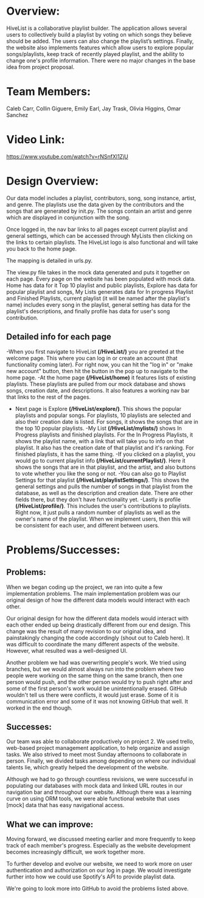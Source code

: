 ﻿# Overview:HiveList is a collaborative playlist builder. The application allows several users to collectively build a playlist by voting on which songs they believe should be added. The users can also change the playlist’s settings. Finally, the website also implements features which allow users to explore popular songs/playlists, keep track of recently played playlist, and the ability to change one's profile information. There were no major changes in the base idea from project proposal.# Team Members: Caleb Carr, Collin Giguere, Emily Earl, Jay Trask, Olivia Higgins, Omar Sanchez# Video Link:https://www.youtube.com/watch?v=rNSnfXl1ZjU# Design Overview:Our data model includes a playlist, contributors, song, song instance, artist, and genre. The playlists use the data given by the contributors and the songs that are generated by init.py. The songs contain an artist and genre which are displayed in conjunction with the song.Once logged in, the nav bar links to all pages except current playlist and general settings, which can be accessed through MyLists then clicking on the links to certain playlists. The HiveList logo is also functional and will take you back to the home page. The mapping is detailed in urls.py.The view.py file takes in the mock data generated and puts it together on each page. Every page on the website has been populated with mock data. Home has data for it Top 10 playlist and public playlists, Explore has data for popular playlist and songs, My Lists generates data for In progress Playlist and Finished Playlists, current playlist (it will be named after the playlist's name) includes every song in the playlist, general setting has data for the playlist's descriptions, and finally profile has data for user's song contribution.## Detailed info for each page-When you first navigate to HiveList **(/HiveList/)** you are greeted at the welcome page. This where you can log in or create an account (that functionality coming later). For right now, you can hit the "log in" or "make new account" button, then hit the button in the pop up to navigate to the home page. -At the home page **(/HiveList/home)** it features lists of existing playlists. These playlists are pulled from our mock database and shows songs, creation date, and descriptions. It also features a working nav bar that links to the rest of the pages.- Next page is Explore **(/HiveList/explore/)**. This shows the popular playlists and popular songs. For playlists, 10 playlists are selected and also their creation date is listed. For songs, it shows the songs that are in the top 10 popular playlists.-My List **(/HiveList/mylists/)** shows In Progress playlists and finished playlists. For the In Progress Playlists, it shows the playlist name, with a link that will take you to info on that playlist. It also has the creation date of that playlist and it's ranking. For finished playlists, it has the same thing.-If you clicked on a playlist, you would go to current playlist info **(/HiveList/currentPlaylist/)**. Here it shows the songs that are in that playlist, and the artist, and also buttons to vote whether you like the song or not. -You can also go to Playlist Settings for that playlist **(/HiveList/playlistSettings/)**. This shows the general settings and pulls the number of songs in that playlist from the database, as well as the description and creation date. There are other fields there, but they don't have functionality yet. -Lastly is profile **(/HiveList/profile/)**. This includes the user's contributions to playlists. Right now, it just pulls a random number of playlists as well as the owner's name of the playlist. When we implement users, then this will be consistent for each user, and different between users.# Problems/Successes:## Problems:When we began coding up the project, we ran into quite a few implementation problems. The main implementation problem was our original design of how the different data models would interact with each other. Our original design for how the different data models would interact with each other ended up being drastically different from our end design. This change was the result of many revision to our original idea, and painstakingly changing the code accordingly (shout out to Caleb here). It was difficult to coordinate the many different aspects of the website. However, what resulted was a well-designed UI. Another problem we had was overwriting people's work. We tried using branches, but we would almost always run into the problem where two people were working on the same thing on the same branch, then one person would push, and the other person would try to push right after and some of the first person's work would be unintentionally erased. GitHub wouldn't tell us there were conflicts, it would just erase. Some of it is communication error and some of it was not knowing GitHub that well. It worked in the end though. ## Successes:Our team was able to collaborate productively on project 2. We used trello, web-based project management application, to help organize and assign tasks. We also strived to meet most Sunday afternoons to collaborate in person. Finally, we divided tasks among depending on where our individual talents lie, which greatly helped the development of the website. Although we had to go through countless revisions, we were successful in populating our databases with mock data and linked URL routes in our navigation bar and throughout our website. Although there was a learning curve on using ORM tools, we were able functional website that uses [mock] data that has easy navigational access.## What we can improve:Moving forward, we discussed meeting earlier and more frequently to keep track of each member's progress. Especially as the website development becomes increasingly difficult, we work together more. To further develop and evolve our website, we need to work more on user authentication and authorization on our log in page. We would investigate further into how we could use Spotify's API to provide playlist data.We're going to look more into GitHub to avoid the problems listed above.